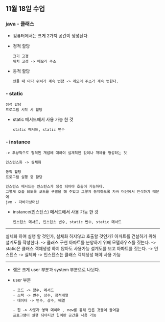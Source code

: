 ## 11월 18일 수업


### java - 클래스


- 컴퓨터에서는 크게 2가지 공간이 생성된다.

- 정적 할당

      크기 고정
      위치 고정 -> 메모리 주소


- 동적 할당

      만들 때 마다 위치가 계속 변함 -> 메모리 주소가 계속 변한다.



### - static

    정적 할당
    프로그램 시작 시 할당

- static 메서드에서 사용 가능 한 것
 
      static 메서드, static 변수

### - instance
  
    -> 추상적으로 정의된 개념에 대하여 실체적인 값이나 개체를 형성하는 것

    인스턴스화 -> 실체화

    동적 할당
    프로그램 실행 중 할당

    인스턴스 메서드는 인스턴스가 생성 되어야 호출이 가능하다.
    그렇게 호출 되도록 코드를 구별을 해 주었고 그렇게 동작하도록 자바 머신에서 인식하기 때문에
    jvm - 자바가상머신

- instance(인스턴스) 메서드에서 사용 가능 한 것

      인스턴스 메서드, 인스턴스 변수, static 변수, static 메서드

--------

실체화 하여 실행 할 것인가, 실체화 하지않고 호출할 것인가?
아파트를 건설하기 위해 설계도를 작성한다. -> 클래스 구현
아파트를 분양하기 위해 모델하우스를 짓는다. -> static은 클래스 객체생성 하지 않아도 사용가능
설계도를 보고 아파트를 짓는다. -> 인스턴스 -> 실체화
-> 인스턴스는 클래스 객체생성 해야 사용 가능

--------------
- 램은 크게 user 부분과 system 부분으로 나뉜다.

- user 부분

      - 코드 -> 함수, 메서드
      - 스택 -> 변수, 상수, 정적배열
      - 데이터 -> 변수, 상수, 배열

      - 힙 -> 사용자 영역 데이터 , new를 통해 만든 것들이 들어감
      프로그램이 실행 되야지만 힙이란 공간을 사용 가능

